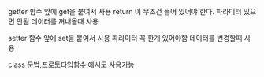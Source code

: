 getter
함수 앞에 get을 붙여서 사용 return 이 무조건 들어 있어야 한다. 파라미터 있으면 안됨
데이터를 꺼내올때 사용

setter
함수 앞에 set을 붙여서 사용 파라미터 꼭 한개 있어야함
데이터를 변경할때 사용

class 문법,프로토타입함수 에서도 사용가능
